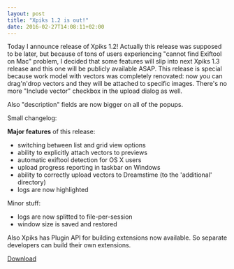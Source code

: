 ```yaml
---
layout: post
title: "Xpiks 1.2 is out!"
date: 2016-02-27T14:08:11+02:00
---
```


Today I announce release of Xpiks 1.2! Actually this release was supposed to be later, but because of tons of users experiencing "cannot find Exiftool on Mac" problem, I decided that some features will slip into next Xpiks 1.3 release and this one will be publicly available ASAP. This release is special because work model with vectors was completely renovated: now you can drag'n'drop vectors and they will be attached to specific images. There's no more "Include vector" checkbox in the upload dialog as well.

Also "description" fields are now bigger on all of the popups.

Small changelog:

**Major features** of this release:

- switching between list and grid view options
- ability to explicitly attach vectors to previews
- automatic exiftool detection for OS X users
- upload progress reporting in taskbar on Windows
- ability to correctly upload vectors to Dreamstime (to the 'additional' directory)
- logs are now highlighted

Minor stuff:

- logs are now splitted to file-per-session
- window size is saved and restored

Also Xpiks has Plugin API for building extensions now available. So separate developers can build their own extensions.

<div class="download-link"><a href="{{ site.url }}/downloads">Download</a></div>